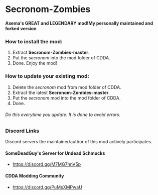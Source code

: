 # Secronom-Zombies
**Axema's GREAT and LEGENDARY mod!My personally maintained and forked version**

### How to install the mod:
1. Extract **Secronom-Zombies-master**.
2. Put the _secronom_ into the mod folder of CDDA.
3. Done. Enjoy the mod!

### How to update your existing mod:
1. Delete the _secronom_ mod from mod folder of CDDA.
2. Extract the latest **Secronom-Zombies-master**.
3. Put the _secronom_ mod into the mod folder of CDDA.
4. Done.

###### Do this everytime you update. It is done to avoid errors.

### Discord Links
Discord servers the maintainer/author of this mod actively participates.

#### SomeDeadGuy's Server for Undead Schmucks
* https://discord.gg/M7MG7hnV5p

#### CDDA Modding Community
* https://discord.gg/PuMsXMPwaU

